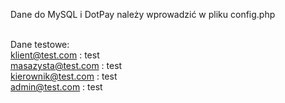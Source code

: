 Dane do MySQL i DotPay należy wprowadzić w pliku config.php<br /><br />

Dane testowe:<br />
klient@test.com : test<br />
masazysta@test.com : test<br />
kierownik@test.com : test<br />
admin@test.com : test
